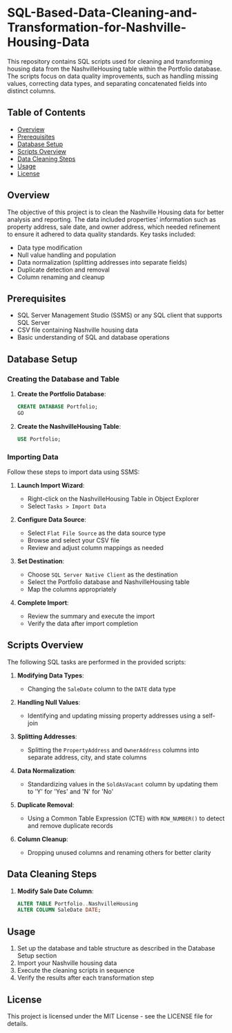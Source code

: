 # SQL-Based-Data-Cleaning-and-Transformation-for-Nashville-Housing-Data

This repository contains SQL scripts used for cleaning and transforming housing data from the NashvilleHousing table within the Portfolio database. The scripts focus on data quality improvements, such as handling missing values, correcting data types, and separating concatenated fields into distinct columns.

## Table of Contents
- [Overview](#overview)
- [Prerequisites](#prerequisites)
- [Database Setup](#database-setup)
- [Scripts Overview](#scripts-overview)
- [Data Cleaning Steps](#data-cleaning-steps)
- [Usage](#usage)
- [License](#license)

## Overview
The objective of this project is to clean the Nashville Housing data for better analysis and reporting. The data included properties' information such as property address, sale date, and owner address, which needed refinement to ensure it adhered to data quality standards. Key tasks included:
- Data type modification
- Null value handling and population
- Data normalization (splitting addresses into separate fields)
- Duplicate detection and removal
- Column renaming and cleanup

## Prerequisites
- SQL Server Management Studio (SSMS) or any SQL client that supports SQL Server
- CSV file containing Nashville housing data
- Basic understanding of SQL and database operations

## Database Setup

### Creating the Database and Table
1. **Create the Portfolio Database**:
   ```sql
   CREATE DATABASE Portfolio;
   GO
   ```

2. **Create the NashvilleHousing Table**:
   ```sql
   USE Portfolio;
   ```

### Importing Data
Follow these steps to import data using SSMS:

1. **Launch Import Wizard**:
   - Right-click on the NashvilleHousing Table in Object Explorer
   - Select `Tasks > Import Data`

2. **Configure Data Source**:
   - Select `Flat File Source` as the data source type
   - Browse and select your CSV file
   - Review and adjust column mappings as needed

3. **Set Destination**:
   - Choose `SQL Server Native Client` as the destination
   - Select the Portfolio database and NashvilleHousing table
   - Map the columns appropriately

4. **Complete Import**:
   - Review the summary and execute the import
   - Verify the data after import completion

## Scripts Overview
The following SQL tasks are performed in the provided scripts:

1. **Modifying Data Types**:
   - Changing the `SaleDate` column to the `DATE` data type

2. **Handling Null Values**:
   - Identifying and updating missing property addresses using a self-join

3. **Splitting Addresses**:
   - Splitting the `PropertyAddress` and `OwnerAddress` columns into separate address, city, and state columns

4. **Data Normalization**:
   - Standardizing values in the `SoldAsVacant` column by updating them to 'Y' for 'Yes' and 'N' for 'No'

5. **Duplicate Removal**:
   - Using a Common Table Expression (CTE) with `ROW_NUMBER()` to detect and remove duplicate records

6. **Column Cleanup**:
   - Dropping unused columns and renaming others for better clarity

## Data Cleaning Steps
1. **Modify Sale Date Column**:
   ```sql
   ALTER TABLE Portfolio..NashvilleHousing
   ALTER COLUMN SaleDate DATE;
   ```

## Usage
1. Set up the database and table structure as described in the Database Setup section
2. Import your Nashville housing data
3. Execute the cleaning scripts in sequence
4. Verify the results after each transformation step

## License
This project is licensed under the MIT License - see the LICENSE file for details.
